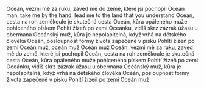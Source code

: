 Oceán, vezmi mě za ruku, zaved mě do země, které jsi pochopil
Ocean man, take me by the hand, lead me to the land that you understand
Oceán, cesta na roh zeměkoule je skutečná cesta
Oceán, kůra opáleného muže pohlceného pískem
Pohltí žízeň po zemi
Oceánku, vidíš skrz zázrak úžasu u obermana
Oceánský muž, kůra je nepolapitelná, když vrhá na dětského člověka
Oceán, posloupnost formy života zapečené v písku
Pohltí žízeň po zemi
Oceán muž, oceán muž
Oceán muž
Oceán, vezmi mě za ruku, zaved mě do země, které jsi pochopil
Oceán, cesta na roh zeměkoule je skutečná cesta
Oceán, kůra opáleného muže pohlceného pískem
Pohltí žízeň po zemi
Oceánku, vidíš skrz zázrak úžasu u obermana
Oceánský muž, kůra je nepolapitelná, když vrhá na dětského člověka
Oceán, posloupnost formy života zapečené v písku
Pohltí žízeň po zemi
Oceán muž
